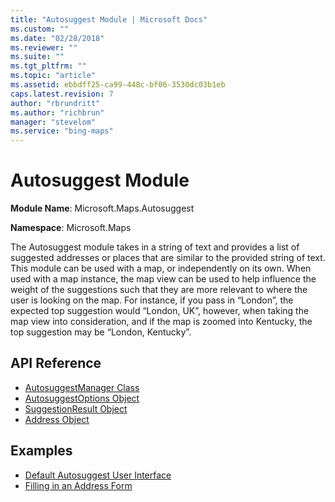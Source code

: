 ```yaml
---
title: "Autosuggest Module | Microsoft Docs"
ms.custom: ""
ms.date: "02/28/2018"
ms.reviewer: ""
ms.suite: ""
ms.tgt_pltfrm: ""
ms.topic: "article"
ms.assetid: ebbdff25-ca99-448c-bf06-3530dc03b1eb
caps.latest.revision: 7
author: "rbrundritt"
ms.author: "richbrun"
manager: "stevelom"
ms.service: "bing-maps"
---
```


# Autosuggest Module

**Module Name**: Microsoft.Maps.Autosuggest

**Namespace**: Microsoft.Maps 

The Autosuggest module takes in a string of text and provides a list of suggested addresses or places that are similar to the provided string of text. This module can be used with a map, or independently on its own. When used with a map instance, the map view can be used to help influence the weight of the suggestions such that they are more relevant to where the user is looking on the map. For instance, if you pass in “London”, the expected top suggestion would “London, UK”, however, when taking the map view into consideration, and if the map is zoomed into Kentucky, the top suggestion may be “London, Kentucky”.

## API Reference

  * [AutosuggestManager Class](autosuggestmanager-class.md)
  * [AutosuggestOptions Object](autosuggestoptions-object.md)
  * [SuggestionResult Object](suggestionresult-object.md)
  * [Address Object](address-object.md)

## Examples
  * [Default Autosuggest User Interface](../../map-control-concepts/autosuggest-module-examples/default-autosuggest-user-interface-example.md)
  * [Filling in an Address Form](../../map-control-concepts/autosuggest-module-examples/filling-in-an-address-form-example.md) 